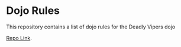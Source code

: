 Dojo Rules
==========

This repository contains a list of dojo rules for the Deadly Vipers dojo


[Repo Link]("https://github.com/deadlyvipers").
